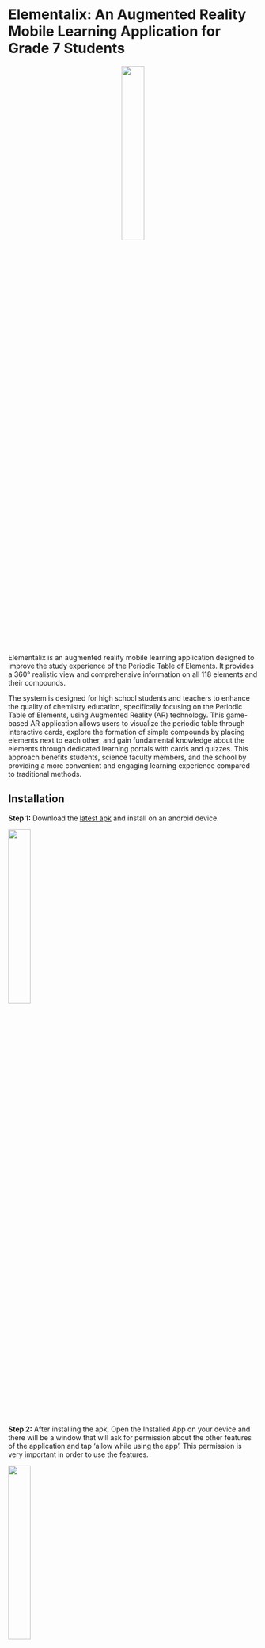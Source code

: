 # Elementalix: An Augmented Reality Mobile Learning Application for Grade 7 Students
<p align="center">
<img src = "https://github.com/johnrefani/Elementalix/blob/main/Assets/Resources/Frame.png" width=30% height=30% />

</p>

Elementalix is an augmented reality mobile learning application designed to improve the study experience of the Periodic Table of Elements. It provides a 360° realistic view and comprehensive information on all 118 elements and their compounds.

The system is designed for high school students and teachers to enhance the quality of chemistry education, specifically focusing on the Periodic Table of Elements, using Augmented Reality (AR) technology. This game-based AR application allows users to visualize the periodic table through interactive cards, explore the formation of simple compounds by placing elements next to each other, and gain fundamental knowledge about the elements through dedicated learning portals with cards and quizzes. This approach benefits students, science faculty members, and the school by providing a more convenient and engaging learning experience compared to traditional methods.

## Installation

**Step 1:** Download the [latest apk](https://github.com/johnrefani/Elementalix/releases/download/v0.1/Elementalix.apk) and install on an android device.

<img src="https://github.com/johnrefani/Elementalix/blob/main/Assets/Resources/Instructions/Step%201.jpg" width=30% height=30% /><br/><br/>

**Step 2:** After installing the apk, 
Open the Installed App on your device and there will be a window that will ask for permission about the other features of the application and tap ‘allow while using the app’. 
This permission is very important in order to use the features.

<img src="https://github.com/johnrefani/Elementalix/blob/main/Assets/Resources/Instructions/Step%202.jpg" width=30% height=30%/>

## User Manual
Download the official user manual [here](https://github.com/johnrefani/Elementalix/releases/download/v0.1/User.Manual.docx).

## Screenshots
**Home Page**
<img src="https://github.com/johnrefani/Elementalix/blob/main/Assets/Resources/Instructions/Picture1.png" width=30% height=30%/>
<br> <br>

<img src="https://github.com/johnrefani/Elementalix/blob/main/Assets/Resources/Instructions/Picture2.png" width=30% height=30%/>
<br> <br>

<img src="https://github.com/johnrefani/Elementalix/blob/main/Assets/Resources/Instructions/Picture3.png" width=30% height=30%/>
<br> <br>

<img src="https://github.com/johnrefani/Elementalix/blob/main/Assets/Resources/Instructions/Picture4.png" width=30% height=30%/>
<br> <br>

<img src="https://github.com/johnrefani/Elementalix/blob/main/Assets/Resources/Instructions/Picture5.png" width=30% height=30%/>


## Developers
 - [John Cloyd Refani]()
 - [Jaypee Cabanela]()
 - [Ildefer Ramos]()
